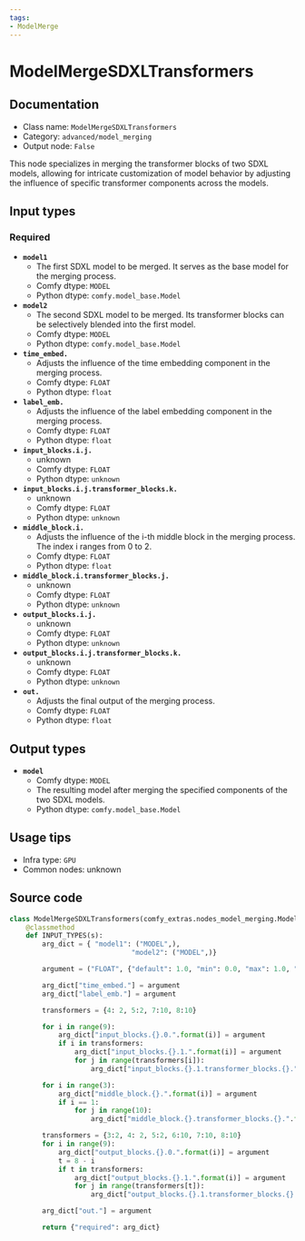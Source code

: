 ```yaml
---
tags:
- ModelMerge
---
```


# ModelMergeSDXLTransformers
## Documentation
- Class name: `ModelMergeSDXLTransformers`
- Category: `advanced/model_merging`
- Output node: `False`

This node specializes in merging the transformer blocks of two SDXL models, allowing for intricate customization of model behavior by adjusting the influence of specific transformer components across the models.
## Input types
### Required
- **`model1`**
    - The first SDXL model to be merged. It serves as the base model for the merging process.
    - Comfy dtype: `MODEL`
    - Python dtype: `comfy.model_base.Model`
- **`model2`**
    - The second SDXL model to be merged. Its transformer blocks can be selectively blended into the first model.
    - Comfy dtype: `MODEL`
    - Python dtype: `comfy.model_base.Model`
- **`time_embed.`**
    - Adjusts the influence of the time embedding component in the merging process.
    - Comfy dtype: `FLOAT`
    - Python dtype: `float`
- **`label_emb.`**
    - Adjusts the influence of the label embedding component in the merging process.
    - Comfy dtype: `FLOAT`
    - Python dtype: `float`
- **`input_blocks.i.j.`**
    - unknown
    - Comfy dtype: `FLOAT`
    - Python dtype: `unknown`
- **`input_blocks.i.j.transformer_blocks.k.`**
    - unknown
    - Comfy dtype: `FLOAT`
    - Python dtype: `unknown`
- **`middle_block.i.`**
    - Adjusts the influence of the i-th middle block in the merging process. The index i ranges from 0 to 2.
    - Comfy dtype: `FLOAT`
    - Python dtype: `float`
- **`middle_block.i.transformer_blocks.j.`**
    - unknown
    - Comfy dtype: `FLOAT`
    - Python dtype: `unknown`
- **`output_blocks.i.j.`**
    - unknown
    - Comfy dtype: `FLOAT`
    - Python dtype: `unknown`
- **`output_blocks.i.j.transformer_blocks.k.`**
    - unknown
    - Comfy dtype: `FLOAT`
    - Python dtype: `unknown`
- **`out.`**
    - Adjusts the final output of the merging process.
    - Comfy dtype: `FLOAT`
    - Python dtype: `float`
## Output types
- **`model`**
    - Comfy dtype: `MODEL`
    - The resulting model after merging the specified components of the two SDXL models.
    - Python dtype: `comfy.model_base.Model`
## Usage tips
- Infra type: `GPU`
- Common nodes: unknown


## Source code
```python
class ModelMergeSDXLTransformers(comfy_extras.nodes_model_merging.ModelMergeBlocks):
    @classmethod
    def INPUT_TYPES(s):
        arg_dict = { "model1": ("MODEL",),
                              "model2": ("MODEL",)}

        argument = ("FLOAT", {"default": 1.0, "min": 0.0, "max": 1.0, "step": 0.01})

        arg_dict["time_embed."] = argument
        arg_dict["label_emb."] = argument

        transformers = {4: 2, 5:2, 7:10, 8:10}

        for i in range(9):
            arg_dict["input_blocks.{}.0.".format(i)] = argument
            if i in transformers:
                arg_dict["input_blocks.{}.1.".format(i)] = argument
                for j in range(transformers[i]):
                    arg_dict["input_blocks.{}.1.transformer_blocks.{}.".format(i, j)] = argument

        for i in range(3):
            arg_dict["middle_block.{}.".format(i)] = argument
            if i == 1:
                for j in range(10):
                    arg_dict["middle_block.{}.transformer_blocks.{}.".format(i, j)] = argument

        transformers = {3:2, 4: 2, 5:2, 6:10, 7:10, 8:10}
        for i in range(9):
            arg_dict["output_blocks.{}.0.".format(i)] = argument
            t = 8 - i
            if t in transformers:
                arg_dict["output_blocks.{}.1.".format(i)] = argument
                for j in range(transformers[t]):
                    arg_dict["output_blocks.{}.1.transformer_blocks.{}.".format(i, j)] = argument

        arg_dict["out."] = argument

        return {"required": arg_dict}

```
